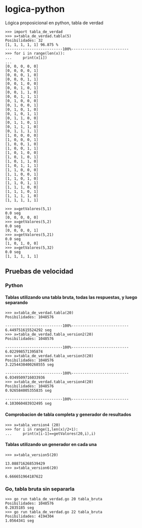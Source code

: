 # logica-python
Lógica proposicional en python, tabla de verdad

```
>>> import tabla_de_verdad
>>> x=tabla_de_verdad.tabla(5)
Posibilidades: 32
[1, 1, 1, 1, 1] 96.875 %
--------------------------100%--------------------------
>>> for i in range(len(x)):
...     print(x[i])
...
[0, 0, 0, 0, 0]
[0, 0, 0, 0, 1]
[0, 0, 0, 1, 0]
[0, 0, 0, 1, 1]
[0, 0, 1, 0, 0]
[0, 0, 1, 0, 1]
[0, 0, 1, 1, 0]
[0, 0, 1, 1, 1]
[0, 1, 0, 0, 0]
[0, 1, 0, 0, 1]
[0, 1, 0, 1, 0]
[0, 1, 0, 1, 1]
[0, 1, 1, 0, 0]
[0, 1, 1, 0, 1]
[0, 1, 1, 1, 0]
[0, 1, 1, 1, 1]
[1, 0, 0, 0, 0]
[1, 0, 0, 0, 1]
[1, 0, 0, 1, 0]
[1, 0, 0, 1, 1]
[1, 0, 1, 0, 0]
[1, 0, 1, 0, 1]
[1, 0, 1, 1, 0]
[1, 0, 1, 1, 1]
[1, 1, 0, 0, 0]
[1, 1, 0, 0, 1]
[1, 1, 0, 1, 0]
[1, 1, 0, 1, 1]
[1, 1, 1, 0, 0]
[1, 1, 1, 0, 1]
[1, 1, 1, 1, 0]
[1, 1, 1, 1, 1]
```

```
>>> x=getValores(5,1)
0.0 seg
[0, 0, 0, 0, 0]
>>> x=getValores(5,2)
0.0 seg
[0, 0, 0, 0, 1]
>>> x=getValores(5,21)
0.0 seg
[1, 0, 1, 0, 0]
>>> x=getValores(5,32)
0.0 seg
[1, 1, 1, 1, 1]
```


## Pruebas de velocidad 
### Python
#### Tablas utilizando una tabla bruta, todas las respuestas, y luego separando
```
>>> x=tabla_de_verdad.tabla(20)
Posibilidades: 1048576

--------------------------100%--------------------------
6.449751615524292 seg
>>> x=tabla_de_verdad.tabla_version2(20)
Posibilidades: 1048576

--------------------------100%--------------------------
6.022998571395874
>>> x=tabla_de_verdad.tabla_version3(20)
Posibilidades: 1048576
3.2254438400268555 seg

--------------------------100%--------------------------
6.0349509716033936
>>> x=tabla_de_verdad.tabla_version4(20)
Posibilidades: 1048576
0.926584005355835 seg

--------------------------100%--------------------------
4.103060483932495 seg
```
#### Comprobacion de tabla completa y generador de resultados
```
>>> x=tabla_version4 (20)
>>> for i in range(1,len(x)/2+1):
...     print(x[i-1]==getValores(20,i),i)
```
#### Tablas utilizando un generador en cada una
```
>>> x=tabla_version5(20)

13.088716268539429
>>> x=tabla_version6(20)

6.666651964187622
```

### Go, tabla bruta sin separarla
```
>>> go run tabla_de_verdad.go 20 tabla_bruta
Posibilidades: 1048576
0.2835185 seg
>>> go run tabla_de_verdad.go 22 tabla_bruta
Posibilidades: 4194304
1.0564341 seg
```
